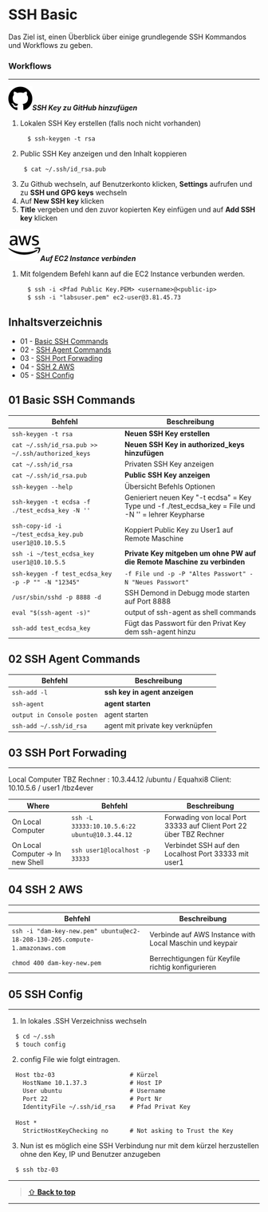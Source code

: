 SSH Basic 
====
Das Ziel ist, einen Überblick über einige grundlegende SSH Kommandos und Workflows zu geben.

### Workflows
***

![GitHub](/images/github.png)***SSH Key zu GitHub hinzufügen*** 

1. Lokalen SSH Key erstellen (falls noch nicht vorhanden)
    ``` 
      $ ssh-keygen -t rsa 
    ``` 
2. Public SSH Key anzeigen und den Inhalt koppieren
    ```
     $ cat ~/.ssh/id_rsa.pub 
    ```
3. Zu Github wechseln, auf Benutzerkonto klicken, **Settings** aufrufen und zu **SSH und GPG keys** wechseln
4. Auf **New SSH key** klicken
5. **Title** vergeben und den zuvor kopierten Key einfügen und auf **Add SSH key** klicken

![AWS](/images/amazon_icon.png)***Auf EC2 Instance verbinden*** 

1. Mit folgendem Befehl kann auf die EC2 Instance verbunden werden.
    ``` 
      $ ssh -i <Pfad Public Key.PEM> <username>@<public-ip>
      $ ssh -i "labsuser.pem" ec2-user@3.81.45.73
    ``` 

## Inhaltsverzeichnis

* 01 - [Basic SSH Commands](#01-Basic-SSH-Commands)
* 02 - [SSH Agent Commands](#02-SSH-Agent-Commands)
* 03 - [SSH Port Forwading](#03-SSH-Port-Forwading)
* 04 - [SSH 2 AWS](#04-SSH-2-AWS)
* 05 - [SSH Config](#05-SSH-Config)

## 01 Basic SSH Commands 

| Behfehl | Beschreibung |
| ---     | ---   |
|`ssh-keygen -t rsa` | **Neuen SSH Key erstellen**| 
| `cat ~/.ssh/id_rsa.pub >> ~/.ssh/authorized_keys` | **Neuen SSH Key in authorized_keys hinzufügen** | **
| `cat ~/.ssh/id_rsa` | Privaten SSH Key anzeigen |
| `cat ~/.ssh/id_rsa.pub` | **Public SSH Key anzeigen** | 
| `ssh-keygen --help` | Übersicht Befehls Optionen |
| `ssh-keygen -t ecdsa -f ./test_ecdsa_key -N ''`| Genieriert neuen Key "-t ecdsa" = Key Type und -f ./test_ecdsa_key = File und -N '' = lehrer Keypharse   |
| `ssh-copy-id -i ~/test_ecdsa_key.pub user1@10.10.5.5`| Koppiert Public Key zu User1 auf Remote Maschine |
| `ssh -i ~/test_ecdsa_key user1@10.10.5.5` | **Private Key mitgeben um ohne PW auf die Remote Maschine zu verbinden** |
| `ssh-keygen -f test_ecdsa_key -p -P "" -N "12345"` | `-f File und -p -P "Altes Passwort" -N "Neues Passwort"` |
| `/usr/sbin/sshd -p 8888 -d`| SSH Demond in Debugg mode starten auf Port 8888    |
| `eval "$(ssh-agent -s)"`| output of ssh-agent as shell commands |
| `ssh-add test_ecdsa_key`| Fügt das Passwort für den Privat Key dem ssh-agent hinzu    |

## 02 SSH Agent Commands 

| Behfehl | Beschreibung |
| ---     | ---   |
| `ssh-add -l` | **ssh key in agent anzeigen**| 
| `ssh-agent` | **agent starten** | **
| `output in Console posten` | agent starten |
| `ssh-add ~/.ssh/id_rsa` | agent mit private key verknüpfen |

## 03 SSH Port Forwading
***
Local Computer 
TBZ Rechner : 10.3.44.12 /ubuntu / Equahxi8
Client: 10.10.5.6 / user1 /tbz4ever

| Where| Behfehl | Beschreibung |
|--- | ---     | ---   |
|On Local Computer | `ssh -L 33333:10.10.5.6:22 ubuntu@10.3.44.12` | Forwading von local Port 33333 auf Client Port 22 über TBZ Rechner |
|On Local Computer -> In new Shell | `ssh user1@localhost -p 33333`| Verbindet SSH auf den Localhost Port 33333 mit user1   |


## 04 SSH 2 AWS
***
| Behfehl | Beschreibung |
| ---     | ---   |
| `ssh -i "dam-key-new.pem" ubuntu@ec2-18-208-130-205.compute-1.amazonaws.com` | Verbinde auf AWS Instance with Local Maschin und keypair |
| `chmod 400 dam-key-new.pem`| Berrechtigungen für Keyfile richtig konfigurieren   |

## 05 SSH Config
***
1. In lokales .SSH Verzeichniss wechseln
  ``` 
    $ cd ~/.ssh
    $ touch config
  ``` 

2. config File wie folgt eintragen. 
  ```
    Host tbz-03                     # Kürzel 
      HostName 10.1.37.3            # Host IP
      User ubuntu                   # Username
      Port 22                       # Port Nr 
      IdentityFile ~/.ssh/id_rsa    # Pfad Privat Key

    Host *
      StrictHostKeyChecking no      # Not asking to Trust the Key 
  ```

 3. Nun ist es möglich eine SSH Verbindung nur mit dem kürzel herzustellen ohne den Key, IP und Benutzer anzugeben
  ``` 
    $ ssh tbz-03
  ``` 

---

> [⇧ **Back to top**](#Ziel)

---
